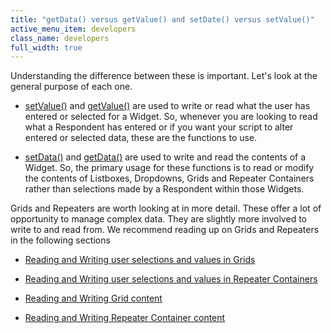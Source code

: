 ```yaml
---
title: "getData() versus getValue() and setDate() versus setValue()"
active_menu_item: developers
class_name: developers
full_width: true
---
```



Understanding the difference between these is important. Let's look at the general purpose of each one.

 - [setValue()](../../../client-api/widget-data-state-manipulation/refsetvalue) and [getValue()](../../../client-api/widget-data-state-manipulation/refgetvalue) are used to write or read what the user has entered or selected for a Widget. So, whenever you are looking to read what a Respondent has entered or if you want your script to alter entered or selected data, these are the functions to use.

 - [setData()](../../../client-api/widget-data-state-manipulation/setdata) and [getData()](../../../client-api/widget-data-state-manipulation/getdata) are used to write and read the contents of a Widget. So, the primary usage for these functions is to read or modify the contents of Listboxes, Dropdowns, Grids and Repeater Containers rather than selections made by a Respondent within those Widgets.

Grids and Repeaters are worth looking at in more detail. These offer a lot of opportunity to manage complex data. They are slightly more involved to write to and read from. We recommend reading up on Grids and Repeaters in the following sections

 - [Reading and Writing user selections and values in Grids](widget-values-reading-writing-user-entered-data/grids-repeater-containers)

 - [Reading and Writing user selections and values in Repeater Containers](widget-values-reading-writing-user-entered-data/repeater-containers)

 - [Reading and Writing Grid content](widget-content-reading-and-writing/widgetcontentgrids-repeater-containers)

 - [Reading and Writing Repeater Container content](widget-content-reading-and-writing/widgetcontentrepeater-containers)

